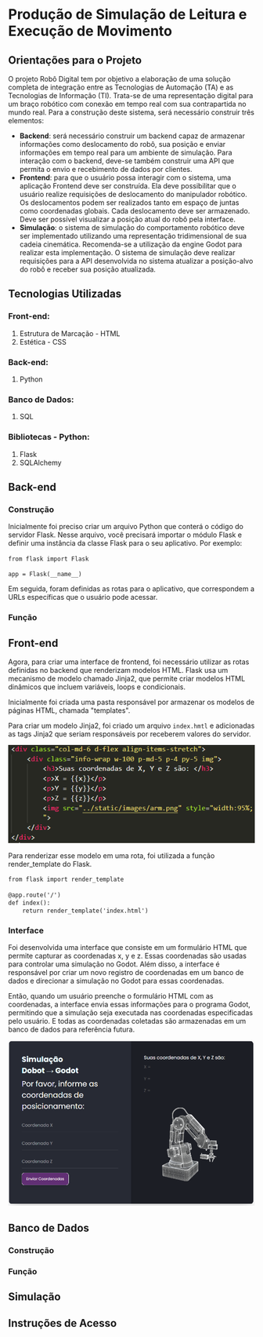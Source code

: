 # Produção de Simulação de Leitura e Execução de Movimento 

## Orientações para o Projeto 
O projeto Robô Digital tem por objetivo a elaboração de uma solução completa de integração entre as Tecnologias de Automação (TA) e as Tecnologias de Informação (TI). Trata-se de uma representação digital para um braço robótico com conexão em tempo real com sua contrapartida no mundo real. Para a construção deste sistema, será necessário construir três elementos:

- <strong>Backend</strong>: será necessário construir um backend capaz de armazenar informações como deslocamento do robô, sua posição e enviar informações em tempo real para um ambiente de simulação. Para interação com o backend, deve-se também construir uma API que permita o envio e recebimento de dados por clientes.
- <strong>Frontend</strong>: para que o usuário possa interagir com o sistema, uma aplicação Frontend deve ser construída. Ela deve possibilitar que o usuário realize requisições de deslocamento do manipulador robótico. Os deslocamentos podem ser realizados tanto em espaço de juntas como coordenadas globais. Cada deslocamento deve ser armazenado. Deve ser possível visualizar a posição atual do robô pela interface.
- <strong>Simulação</strong>: o sistema de simulação do comportamento robótico deve ser implementado utilizando uma representação tridimensional de sua cadeia cinemática. Recomenda-se a utilização da engine Godot para realizar esta implementação. O sistema de simulação deve realizar requisições para a API desenvolvida no sistema atualizar a posição-alvo do robô e receber sua posição atualizada.

## Tecnologias Utilizadas 
### Front-end:
1. Estrutura de Marcação - HTML 
2. Estética - CSS 

### Back-end:
1. Python

### Banco de Dados:
1. SQL 

### Bibliotecas - Python:
1. Flask
2. SQLAlchemy 

## Back-end
### Construção 
Inicialmente foi preciso criar um arquivo Python que conterá o código do servidor Flask. Nesse arquivo, você precisará importar o módulo Flask e definir uma instância da classe Flask para o seu aplicativo. Por exemplo:
</br>

`from flask import Flask`
</br>

`app = Flask(__name__)`

Em seguida, foram definidas as rotas para o aplicativo, que correspondem a URLs específicas que o usuário pode acessar. 

### Função 

## Front-end 

Agora, para criar uma interface de frontend, foi necessário utilizar as rotas definidas no backend que renderizam modelos HTML. Flask usa um mecanismo de modelo chamado Jinja2, que permite criar modelos HTML dinâmicos que incluem variáveis, loops e condicionais.

Inicialmente foi criada uma pasta responsável por armazenar os modelos de páginas HTML, chamada "templates". 

Para criar um modelo Jinja2, foi criado um arquivo `index.hmtl` e adicionadas as tags Jinja2 que seriam responsáveis por receberem valores do servidor.

![img](https://github.com/gabInteli/simulation/blob/main/src/static/images/readme1.png)

Para renderizar esse modelo em uma rota, foi utilizada a função render_template do Flask.

```
from flask import render_template

@app.route('/')
def index():
    return render_template('index.html')
```

### Interface 
Foi desenvolvida uma interface que consiste em um formulário HTML que permite capturar as coordenadas x, y e z. Essas coordenadas são usadas para controlar uma simulação no Godot. Além disso, a interface é responsável por criar um novo registro de coordenadas em um banco de dados e direcionar a simulação no Godot para essas coordenadas.

Então, quando um usuário preenche o formulário HTML com as coordenadas, a interface envia essas informações para o programa Godot, permitindo que a simulação seja executada nas coordenadas especificadas pelo usuário. E todas as coordenadas coletadas são armazenadas em um banco de dados para referência futura.

![img](https://github.com/gabInteli/simulation/blob/main/src/static/images/readme2.png)

## Banco de Dados 
### Construção 
### Função 
## Simulação 
## Instruções de Acesso 
